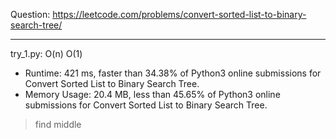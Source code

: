 Question: https://leetcode.com/problems/convert-sorted-list-to-binary-search-tree/

---

try_1.py: O(n) O(1)

* Runtime: 421 ms, faster than 34.38% of Python3 online submissions for Convert Sorted List to Binary Search Tree.
* Memory Usage: 20.4 MB, less than 45.65% of Python3 online submissions for Convert Sorted List to Binary Search Tree.

> find middle
